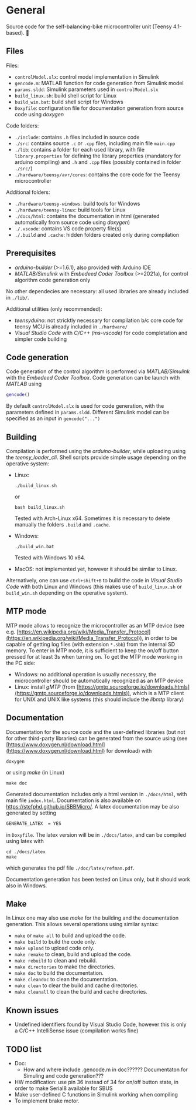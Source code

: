 # General

Source code for the self-balancing-bike microcontroller unit (Teensy 4.1-based). 🚀️

## Files

Files:

* `controlModel.slx`: control model implementation in Simulink
* `gencode.m`: MATLAB function for code generation from Simulink model
* `params.sldd`: Simulink parameters used in `controlModel.slx`
* `build_linux.sh`: build shell script for Linux
* `build_win.bat`: build shell script for Windows
* `Doxyfile`: configuration file for documentation generation from source code using *doxygen*

Code folders:

* `./include`: contains `.h` files included in source code
* `./src`: contains source `.c` or `.cpp` files, including main file `main.cpp`
* `./lib`: contains a folder for each used library, with file `library.properties` for defining the library properties (mandatory for arduino compiling) and `.h` and `.cpp` files (possibly contained in folder `./src/`)
* `./hardware/teensy/avr/cores`: contains the core code for the Teensy microcontroller

Additional folders:

* `./hardware/teensy-windows`: build tools for Windows
* `./hardware/teensy-linux`: build tools for Linux
* `./docs/html`: contains the documentation in html (generated automatically from source code using *doxygen*)
* `./.vscode`: contains VS code property file(s)
* `./.build` and `.cache`: hidden folders created only during compilation

## Prerequisites

* *arduino-builder* (>=1.6.1), also provided with Arduino IDE
* *MATLAB/Simulink* with *Embedeed Coder Toolbox* (>=2021a), for control algorithm code generation only

No other dependecies are necessary: all used libraries are already included in `./lib/`.

Additional utilities (only recommended):

* *teensyduino*: not stricktly necessary for compilation b/c core code for teensy MCU is already included in `./hardware/`
* *Visual Studio Code* with *C/C++ (ms-vscode)* for code completation and simpler code building

## Code generation

Code generation of the control algorithm is performed via *MATLAB/Simulink* with the *Embedeed Coder Toolbox*. Code generation can be launch with *MATLAB* using

```MATLAB
gencode()
```

By default `controlModel.slx` is used for code generation, with the parameters defined in `params.sldd`. Different Simulink model can be specified as an input in `gencode("...")`

## Building

Compilation is performed using the *arduino-builder*, while uploading using the *teensy_loader_cli*. Shell scripts provide simple usage depending on the operative system:

* Linux:

  ```shell
  ./build_linux.sh
  ```

  or

  ```shell
  bash build_linux.sh
  ```

  Tested with Arch-Linux x64. Sometimes it is necessary to delete manually the folders `.build` and `.cache`.
* Windows:

  ```shell
  ./build_win.bat
  ```

  Tested with Windows 10 x64.
* MacOS: not implemented yet, however it should be similar to Linux.

Alternatively, one can use `ctrl+shift+B` to build the code in *Visual Studio Code* with both Linux and Windows (this makes use of `build_linux.sh` or `build_win.sh` depending on the operative system).

## MTP mode

MTP mode allows to recognize the microcontroller as an MTP device (see e.g. [https://en.wikipedia.org/wiki/Media_Transfer_Protocol](https://en.wikipedia.org/wiki/Media_Transfer_Protocol)), in order to be capable of getting log files (with extension `*.sbb`) from the internal SD memory.
To enter in MTP mode, it is sufficient to keep the on/off button pressed for at least 3s when turning on. To get the MTP mode working in the PC side:

* Windows: no additional operation is usually necessary, the microcontroller should be automatically recognized as an MTP device
* Linux: install *gMTP* (from [https://gmtp.sourceforge.io/downloads.htmls](https://gmtp.sourceforge.io/downloads.htmls)), which is a MTP client for UNIX and UNIX like systems (this should include the *libmtp* library)

## Documentation

Documentation for the source code and the user-defined libraries (but not for other third-party libraries) can be generated from the source using (see [https://www.doxygen.nl/download.html](https://www.doxygen.nl/download.html) for download) with

```shell
doxygen
```

or using *make* (in Linux)

```shell
make doc
```

Generated documentation includes only a html version in `./docs/html`, with main file `index.html`. Documentation is also available on <https://stefphd.github.io/SBBMicro/>.
A latex documentation may be also generated by setting

```doxygen
GENERATE_LATEX  = YES
```

in `Doxyfile`. The latex version will be in `./docs/latex`, and can be compiled using latex with

```shell
cd ./docs/latex
make
```

which generates the pdf file `./doc/latex/refman.pdf`.

Documentation generation has been tested on Linux only, but it should work also in Windows.

## Make

In Linux one may also use *make* for the building and the documentation generation. This allows several operations using similar syntax:
* `make` or `make all` to build and upload the code.
* `make build` to build the code only.
* `make upload` to upload code only.
* `make remake` to clean, build and upload the code.
* `make rebuild` to clean and rebuild.
* `make directories` to make the directories.
* `make doc` to build the documentation.
* `make cleandoc` to clean the documentation.
* `make clean` to clear the build and cache directories.
* `make cleanall` to clean the build and cache directories.

## Known issues

* Undefined identifiers found by Visual Studio Code, however this is only a C/C++ IntelliSense issue (compilation works fine)

## TODO list

* Doc:
  - How and where include .gencode.m in doc?????? Documentaton for Simuling and code generation???
* HW modification: use pin 36 instead of 34 for on/off button state, in order to make Serial8 available for SBUS
* Make user-defined C functions in Simulink working when compiling
* To implement brake motor.